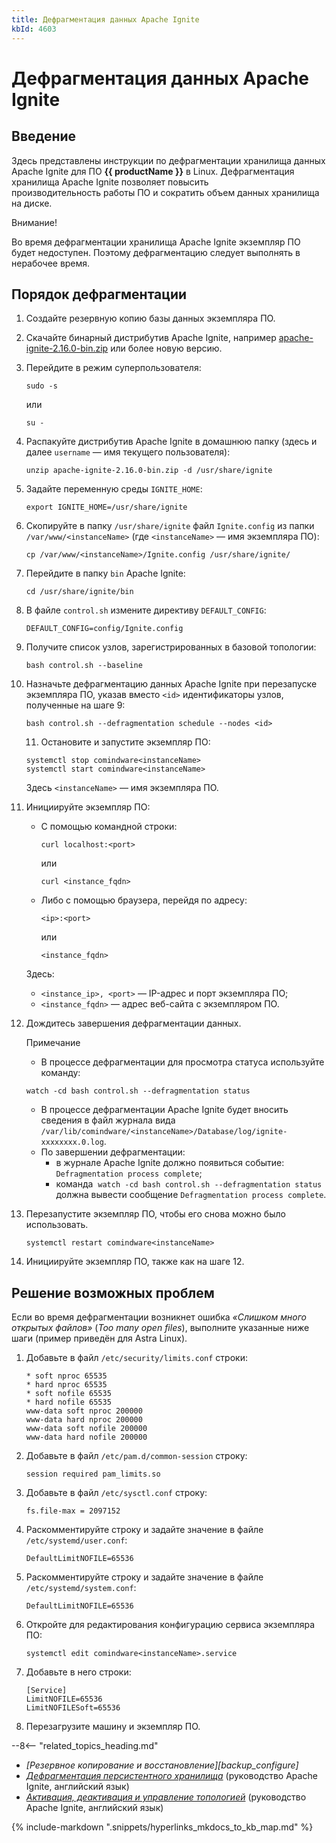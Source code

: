 ```yaml
---
title: Дефрагментация данных Apache Ignite
kbId: 4603
---
```


# Дефрагментация данных Apache Ignite

## Введение

Здесь представлены инструкции по дефрагментации хранилища данных Apache Ignite для ПО **{{ productName }}** в Linux. Дефрагментация хранилища Apache Ignite позволяет повысить производительность работы ПО и сократить объем данных хранилища на диске.

Внимание!

Во время дефрагментации хранилища Apache Ignite экземпляр ПО будет недоступен. Поэтому дефрагментацию следует выполнять в нерабочее время.

## Порядок дефрагментации

1. Создайте резервную копию базы данных экземпляра ПО.
2. Скачайте бинарный дистрибутив Apache Ignite, например [apache-ignite-2.16.0-bin.zip](https://downloads.apache.org/ignite/2.16.0/apache-ignite-2.16.0-bin.zip) или более новую версию.
3. Перейдите в режим суперпользователя:

   ```
   sudo -s
   ```

   или

   ```
   su -
   ```
4. Распакуйте дистрибутив Apache Ignite в домашнюю папку (здесь и далее `username` — имя текущего пользователя):

   ```
   unzip apache-ignite-2.16.0-bin.zip -d /usr/share/ignite
   ```
5. Задайте переменную среды `IGNITE_HOME`:

   ```
   export IGNITE_HOME=/usr/share/ignite
   ```
6. Скопируйте в папку `/usr/share/ignite` файл `Ignite.config` из папки `/var/www/<instanceName>` (где `<instanceName>` — имя экземпляра ПО):

   ```
   cp /var/www/<instanceName>/Ignite.config /usr/share/ignite/
   ```
7. Перейдите в папку `bin` Apache Ignite:

   ```
   cd /usr/share/ignite/bin
   ```
8. В файле `control.sh` измените директиву `DEFAULT_CONFIG`:

   ```
   DEFAULT_CONFIG=config/Ignite.config
   ```
9. Получите список узлов, зарегистрированных в базовой топологии:

   ```
   bash control.sh --baseline
   ```
10. Назначьте дефрагментацию данных Apache Ignite при перезапуске экземпляра ПО, указав вместо `<id>` идентификаторы узлов, полученные на шаге 9:

    ```
    bash control.sh --defragmentation schedule --nodes <id>
    ```

    11. Остановите и запустите экземпляр ПО:

    ```
    systemctl stop comindware<instanceName>
    systemctl start comindware<instanceName>
    ```

    Здесь `<instanceName>` — имя экземпляра ПО.
11. Инициируйте экземпляр ПО:

    - С помощью командной строки:

      ```
      curl localhost:<port>
      ```

      или

      ```
      curl <instance_fqdn>
      ```
    - Либо с помощью браузера, перейдя по адресу:

      ```
      <ip>:<port>
      ```

      или

      ```
      <instance_fqdn>
      ```

    Здесь:

    - `<instance_ip>, <port>` — IP-адрес и порт экземпляра ПО;
    - `<instance_fqdn>` — адрес веб-сайта с экземпляром ПО.
12. Дождитесь завершения дефрагментации данных.

    Примечание

    - В процессе дефрагментации для просмотра статуса используйте команду:

    ```
    watch -cd bash control.sh --defragmentation status
    ```

    - В процессе дефрагментации Apache Ignite будет вносить сведения в файл журнала вида `/var/lib/comindware/<instanceName>/Database/log/ignite-xxxxxxxx.0.log`.
    - По завершении дефрагментации:
      - в журнале Apache Ignite должно появиться событие: `Defragmentation process complete`;
      - команда  `watch -cd bash control.sh --defragmentation status` должна вывести сообщение `Defragmentation process complete`.
13. Перезапустите экземпляр ПО, чтобы его снова можно было использовать.

    ```
    systemctl restart comindware<instanceName>
    ```
14. Инициируйте экземпляр ПО, также как на шаге 12.

## Решение возможных проблем

Если во время дефрагментации возникнет ошибка *«Слишком много открытых файлов»* (*Too many open files*), выполните указанные ниже шаги (пример приведён для Astra Linux).

1. Добавьте в файл `/etc/security/limits.conf` строки:

   ```
   * soft nproc 65535
   * hard nproc 65535
   * soft nofile 65535
   * hard nofile 65535
   www-data soft nproc 200000
   www-data hard nproc 200000
   www-data soft nofile 200000
   www-data hard nofile 200000
   ```
2. Добавьте в файл `/etc/pam.d/common-session` строку:

   ```
   session required pam_limits.so
   ```
3. Добавьте в файл `/etc/sysctl.conf` строку:

   ```
   fs.file-max = 2097152
   ```
4. Раскомментируйте строку и задайте значение в файле `/etc/systemd/user.conf`:

   ```
   DefaultLimitNOFILE=65536
   ```
5. Раскомментируйте строку и задайте значение в файле `/etc/systemd/system.conf`:

   ```
   DefaultLimitNOFILE=65536
   ```
6. Откройте для редактирования конфигурацию сервиса экземпляра ПО:

   ```
   systemctl edit comindware<instanceName>.service
   ```
7. Добавьте в него строки:

   ```
   [Service]
   LimitNOFILE=65536
   LimitNOFILESoft=65536
   ```
8. Перезагрузите машину и экземпляр ПО.

--8<-- "related_topics_heading.md"

- *[Резервное копирование и восстановление][backup_configure]*
- *[Дефрагментация персистентного хранилища](https://ignite.apache.org/docs/2.11.1/persistence/native-persistence-defragmentation)* (руководство Apache Ignite, английский язык)
- *[Активация, деактивация и управление топологией](https://ignite.apache.org/docs/2.11.1/tools/control-script#activation-deactivation-and-topology-management)* (руководство Apache Ignite, английский язык)

{% include-markdown ".snippets/hyperlinks_mkdocs_to_kb_map.md" %}
